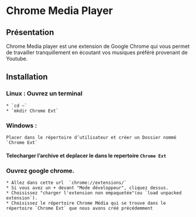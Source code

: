 # Chrome Media Player
## Présentation
   Chrome Media player est une extension de Google Chrome qui  vous  permet de travailler tranquillement en écoutant vos musiques préféré  provenant de Youtube.

## Installation
  ### Linux : Ouvrez un terminal
    * `cd ~`
    * `mkdir Chrome Ext`

  ### Windows :
    Placer dans le répertoire d’utilisateur et créer un Dossier nommé `Chrome Ext`

  #### Telecharger l’archive et deplacer le dans le repertoire `Chrome Ext`

  ### Ouvrez google chrome.
    * Allez dans cette url  `chrome://extensions/`
    * Si vous avez un + devant "Mode développeur", cliquez dessus.
    * Choisissez "charger l'extension non empaquetée"(ou `load unpacked extension`).
    * Choisissez le répertoire Chrome Média qui se trouve dans le répertoire `Chrome Ext` que nous avons créé précédemment 
